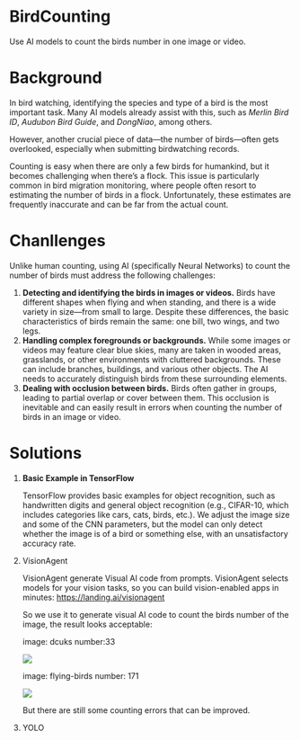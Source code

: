 # BirdCounting

Use AI models to count the birds number in one image or video.

# Background

In bird watching, identifying the species and type of a bird is the most important task. Many AI models already assist with this, such as *Merlin Bird ID*, *Audubon Bird Guide*, and *DongNiao*, among others.

However, another crucial piece of data—the number of birds—often gets overlooked, especially when submitting birdwatching records.

Counting is easy when there are only a few birds for humankind, but it becomes challenging when there’s a flock. This issue is particularly common in bird migration monitoring, where people often resort to estimating the number of birds in a flock. Unfortunately, these estimates are frequently inaccurate and can be far from the actual count.

# Chanllenges

Unlike human counting, using AI (specifically Neural Networks) to count the number of birds must address the following challenges:

1. **Detecting and identifying the birds in images or videos.** Birds have different shapes when flying and when standing, and there is a wide variety in size—from small to large. Despite these differences, the basic characteristics of birds remain the same: one bill, two wings, and two legs.
2. **Handling complex foregrounds or backgrounds.** While some images or videos may feature clear blue skies, many are taken in wooded areas, grasslands, or other environments with cluttered backgrounds. These can include branches, buildings, and various other objects. The AI needs to accurately distinguish birds from these surrounding elements.
3. **Dealing with occlusion between birds.** Birds often gather in groups, leading to partial overlap or cover between them. This occlusion is inevitable and can easily result in errors when counting the number of birds in an image or video.

# Solutions

1. **Basic Example in TensorFlow**
   
   TensorFlow provides basic examples for object recognition, such as handwritten digits and general object recognition (e.g., CIFAR-10, which includes categories like cars, cats, birds, etc.). We adjust the image size and some of the CNN parameters, but the model can only detect whether the image is of a bird or something else, with an unsatisfactory accuracy rate.

2. VisionAgent
   
   VisionAgent generate Visual AI code from prompts. VisionAgent selects models for your vision tasks, so you can build vision-enabled apps in minutes: https://landing.ai/visionagent
   
   So we use it to generate visual AI code to count the birds number of the image, the result looks acceptable:
   
   image: dcuks  number:33
   
   ![](D:\Work\AI\Bird\code\BirdCounting\docs\img\ducks.png)
   
   image: flying-birds number: 171
   
   ![](D:\Work\AI\Bird\code\BirdCounting\docs\img\flying-birds.png)
   
   But there are still some counting errors that can be improved.
   
   

3. YOLO






